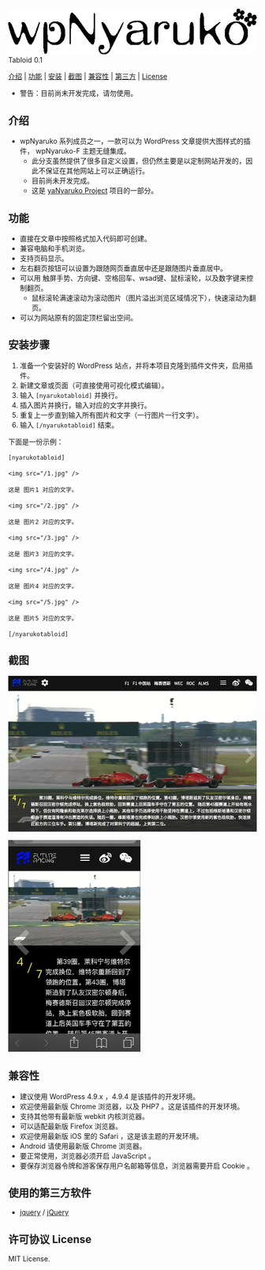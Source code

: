 ![wpNyarukoTabloid](https://raw.githubusercontent.com/kagurazakayashi/wpNyarukoTabloid/master/img/wpNyaruko.gif)  Tabloid 0.1

[介绍](#功能) | [功能](#功能) | [安装](#安装步骤) | [截图](#截图) | [兼容性](#兼容性) | [第三方](#使用的第三方软件) | [License](#许可协议-license)

- 警告：目前尚未开发完成，请勿使用。

## 介绍
- wpNyaruko 系列成员之一，一款可以为 WordPress 文章提供大图样式的插件， wpNyaruko-F 主题无缝集成。
  - 此分支虽然提供了很多自定义设置，但仍然主要是以定制网站开发的，因此不保证在其他网站上可以正确运行。
  - 目前尚未开发完成。
  - 这是 [yaNyaruko Project](https://github.com/kagurazakayashi) 项目的一部分。

## 功能
- 直接在文章中按照格式加入代码即可创建。
- 兼容电脑和手机浏览。
- 支持页码显示。
- 左右翻页按钮可以设置为跟随网页垂直居中还是跟随图片垂直居中。
- 可以用 触屏手势、方向键、空格回车、wsad键、鼠标滚轮，以及数字键来控制翻页。
  - 鼠标滚轮满速滚动为滚动图片（图片溢出浏览区域情况下），快速滚动为翻页。
- 可以为网站原有的固定顶栏留出空间。

## 安装步骤

1. 准备一个安装好的 WordPress 站点，并将本项目克隆到插件文件夹，启用插件。
2. 新建文章或页面（可直接使用可视化模式编辑）。
3. 输入 `[nyarukotabloid]` 并换行。
4. 插入图片并换行，输入对应的文字并换行。
5. 重复上一步直到输入所有图片和文字（一行图片一行文字）。
6. 输入 `[/nyarukotabloid]` 结束。

下面是一份示例：

```
[nyarukotabloid]

<img src="/1.jpg" />

这是 图片1 对应的文字。

<img src="/2.jpg" />

这是 图片2 对应的文字。

<img src="/3.jpg" />

这是 图片3 对应的文字。

<img src="/4.jpg" />

这是 图片4 对应的文字。

<img src="/5.jpg" />

这是 图片5 对应的文字。

[/nyarukotabloid]
```

## 截图

![电脑版](https://raw.githubusercontent.com/kagurazakayashi/wpNyarukoTabloid/master/screenshots/1.jpg)

![手机版](https://raw.githubusercontent.com/kagurazakayashi/wpNyarukoTabloid/master/screenshots/2.jpg)

## 兼容性

- 建议使用 WordPress 4.9.x ，4.9.4 是该插件的开发环境。
- 欢迎使用最新版 Chrome 浏览器，以及 PHP7 。这是该插件的开发环境。
- 支持其他带有最新版 webkit 内核浏览器。
- 可以适配最新版 Firefox 浏览器。
- 欢迎使用最新版 iOS 里的 Safari ，这是该主题的开发环境。
- Android 请使用最新版 Chrome 浏览器。
- 要正常使用，浏览器必须开启 JavaScript 。
- 要保存浏览器令牌和游客保存用户名邮箱等信息，浏览器需要开启 Cookie 。

## 使用的第三方软件

- [jquery](https://github.com/jquery) / [jQuery](https://github.com/jquery/jquery)

## 许可协议 License

MIT License.